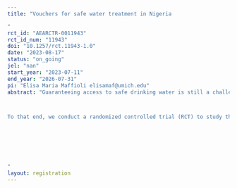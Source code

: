 ```yaml
---
title: "Vouchers for safe water treatment in Nigeria
"
rct_id: "AEARCTR-0011943"
rct_id_num: "11943"
doi: "10.1257/rct.11943-1.0"
date: "2023-08-17"
status: "on_going"
jel: "nan"
start_year: "2023-07-11"
end_year: "2026-07-31"
pi: "Elisa Maria Maffioli elisamaf@umich.edu"
abstract: "Guaranteeing access to safe drinking water is still a challenge in rural households in developing countries, and unsafe water sources are responsible for millions of deaths each year around the world. In certain contexts, vouchers for free chlorine solution have been shown to be (i) a cost-effective solution to target water treatment to households with the highest need and likelihood of using chlorine and (ii) an effective way of reducing diarrhea incidence and improving child health. There is much less evidence on the impacts of using vouchers for free chlorine in contexts with both limited chlorine knowledge and exposure. 

To that end, we conduct a randomized controlled trial (RCT) to study the effects of offering vouchers for free chlorine in public health facilities in Northern Nigeria. Northern Nigeria possesses high rates of under 5 children mortality and disease outbreaks along with very low reported awareness of chlorine among communities. In this context, we examine the impacts of a voucher program on child health outcomes, including caretaker-reported diarrhea, fever, and cough incidence. We also examine several implementation outcomes including the rate of voucher redemption, frequency of health visits, chlorine usage rates as well as health staff acceptance and engagement. We monitor the program's impact in at least ten public health facilities in Kano State, one of the Nigerian states with the highest under 5 children mortality.



"
layout: registration
---
```


